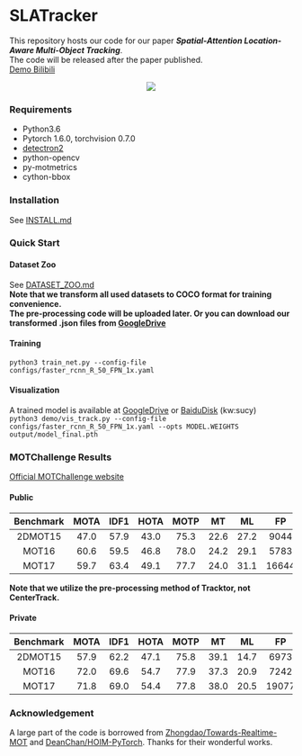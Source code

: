 # SLATracker
This repository hosts our code for our paper ***Spatial-Attention Location-Aware Multi-Object Tracking***.  
The code will be released after the paper published.  
[Demo Bilibili](https://www.bilibili.com/video/BV1Ev411779v/)  
<div align='center'/><img src='https://github.com/JunnHan/SLATracker/blob/main/assets/MOT17-03.gif' /></div>  

### Requirements
- Python3.6
- Pytorch 1.6.0, torchvision 0.7.0
- [detectron2](https://github.com/facebookresearch/detectron2)
- python-opencv
- py-motmetrics
- cython-bbox
### Installation
See [INSTALL.md](https://github.com/facebookresearch/detectron2/blob/master/INSTALL.md)
### Quick Start
#### Dataset Zoo
See [DATASET_ZOO.md](https://github.com/Zhongdao/Towards-Realtime-MOT/blob/master/DATASET_ZOO.md)  
**Note that we transform all used datasets to COCO format for training convenience.**  
**The pre-processing code will be uploaded later. Or you can download our transformed .json files from [GoogleDrive](https://drive.google.com/drive/folders/1bfaB9MRSyv_2AfmJYhu2WgiiMA2w8yje?usp=sharing)**
#### Training
`python3 train_net.py --config-file configs/faster_rcnn_R_50_FPN_1x.yaml`  
#### Visualization
A trained model is available at [GoogleDrive](https://drive.google.com/drive/folders/1bfaB9MRSyv_2AfmJYhu2WgiiMA2w8yje?usp=sharing) or [BaiduDisk](https://pan.baidu.com/s/126b0q2OI9Q9diDEvus3p4Q) (kw:sucy)  
`python3 demo/vis_track.py --config-file configs/faster_rcnn_R_50_FPN_1x.yaml --opts MODEL.WEIGHTS output/model_final.pth`
### MOTChallenge Results
[Official MOTChallenge website](https://motchallenge.net/)  
#### Public
Benchmark | MOTA | IDF1 | HOTA | MOTP | MT | ML | FP | FN | IDSw |
:-----:|:-----:|:-----:|:-----:|:-----:|:-----:|:-----:|:-----:|:-----:|:-----:|
2DMOT15 | 47.0 | 57.9 | 43.0 | 75.3 | 22.6 | 27.2 | 9044 | 22986 | 558 |
MOT16 | 60.6 | 59.5 | 46.8 | 78.0 | 24.2 | 29.1 | 5783 | 65469 | 643 |
MOT17 | 59.7 | 63.4 | 49.1 | 77.7 | 24.0 | 31.1 | 16644 | 209318 | 1647 |
  
**Note that we utilize the pre-processing method of Tracktor, not CenterTrack.**  
  
#### Private
Benchmark | MOTA | IDF1 | HOTA | MOTP | MT | ML | FP | FN | IDSw |
:-----:|:-----:|:-----:|:-----:|:-----:|:-----:|:-----:|:-----:|:-----:|:-----:|
2DMOT15 | 57.9 | 62.2 | 47.1 | 75.8 | 39.1 | 14.7 | 6973 | 18313 | 577 |
MOT16 | 72.0 | 69.6 | 54.7 | 77.9 | 37.3 | 20.9 | 7242 | 43147 | 740 |
MOT17 | 71.8 | 69.0 | 54.4 | 77.8 | 38.0 | 20.5 | 19077 | 137700 | 2493 |
### Acknowledgement
A large part of the code is borrowed from [Zhongdao/Towards-Realtime-MOT](https://github.com/Zhongdao/Towards-Realtime-MOT) and [DeanChan/HOIM-PyTorch](https://github.com/DeanChan/HOIM-PyTorch). Thanks for their wonderful works.
